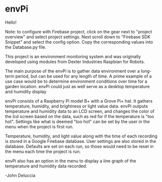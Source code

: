 # envPi
Hello!

Note: to configure with Firebase project, click on the gear next to "project overview" and select project settings. 
Next scroll down to "Firebase SDK Snippet" and select the config option. Copy the corresponding values into the Database.py file.
  
This project is an environment monitoring system and 
was originally developed using modules from Dexter Industries Raspbian for Robots.

The main purpose of the envPi is to gather data environment over a long-term period, but can be used for any length of time.
A prime example of a use case would be to determine environment conditions over time for a garden location. envPi could
just as well serve as a desktop temperature and humidity display 

envPi consists of a Raspberry Pi model B+ with a Grove Pi+ hat. It gathers temperature, humidity, and brightness or light value data.
envPi outputs temperature and humidity data to an LCD screen, and changes the color of the lcd screen based on 
the data, such as red for if the temperature is "too hot". Settings like what is deemed "too hot" can be set by the user in the menu when the
project is first run.

Temperature, humidity, and light value along with the time of each recording is stored in a Google Firebase database. User settings are also
stored in the database. Defaults are set on each run, so those would need to be reset in the menu each time the project is run.

envPi also has an option in the menu to display a line graph of the temperature and humidity data recorded.

-John Deluccia
